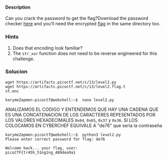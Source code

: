 #### Description

Can you crack the password to get the flag?Download the password checker [here](https://artifacts.picoctf.net/c/13/level2.py) and you'll need the encrypted [flag](https://artifacts.picoctf.net/c/13/level2.flag.txt.enc) in the same directory too.


### Hints
1. Does that encoding look familiar?
2. The `str_xor` function does not need to be reverse engineered for this challenge.


### Solucion

```
wget https://artifacts.picoctf.net/c/13/level2.py
wget https://artifacts.picoctf.net/c/13/level2.flag.t
xt.enc

karymeZapmen-picoctf@webshell:~$  nano level2.py
```
ANALIZAMOS EL CODIGO Y ENTENDEMOS QUE HAY UNA CADENA QUE ES UNA CONCATENACION DE LOS CARACTERES REPESENTADOS POR LOS VALORES HEXADECIMALES `0x64`, `0x65`, `0x37` y `0x36`. SI LOS COLOCAMOS EN CYBERCHEF EQUIVALE A "de76" que seria la contraseña
```
karymeZapmen-picoctf@webshell:~$  python3 level2.py
Please enter correct password for flag: de76

Welcome back... your flag, user:
picoCTF{tr45h_51ng1ng_489dea9a}
```